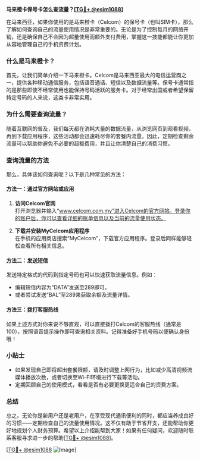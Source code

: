 **马来橙卡保号卡怎么查流量？[[TG💪+ @esim1088](https://t.me/s/esim1088)]**

在马来西亚，如果你使用的是马来橙卡（Celcom）的保号卡（也叫SIM卡），那么了解如何查询自己的流量使用情况是非常重要的。无论是为了控制每月的网络开销，还是确保自己不会因为超量使用而额外支付费用，掌握这一技能都能让你更加从容地管理自己的手机资费计划。

### 什么是马来橙卡？

首先，让我们简单介绍一下马来橙卡。Celcom是马来西亚最大的电信运营商之一，提供各种移动通信服务，包括语音通话、短信以及数据流量等。保号卡通常指的是那些即使不经常使用也能保持号码活跃的服务卡。对于经常出国或者希望保留特定号码的人来说，这类卡非常实用。

### 为什么需要查询流量？

随着互联网的普及，我们每天都在消耗大量的数据流量，从浏览网页到观看视频，再到下载应用程序，这些活动都会迅速耗尽你的套餐内流量。因此，定期检查剩余流量可以帮助你避免不必要的超额费用，并且让你清楚自己的消费习惯。

### 查询流量的方法

那么，具体该如何查询呢？以下是几种常见的方法：

#### 方法一：通过官方网站或应用

1. **访问Celcom官网**  
   打开浏览器并输入“www.celcom.com.my”进入Celcom的官方网站。登录你的账户后，你可以查看详细的账单信息以及当前的流量使用状态。

2. **下载并安装MyCelcom应用程序**  
   在手机的应用商店搜索“MyCelcom”，下载官方应用程序。登录后同样能够轻松查看所有相关信息。

#### 方法二：发送短信

发送特定格式的代码到指定号码也可以快速获取流量信息。例如：
- 编辑短信内容为“DATA”发送至289即可。
- 或者尝试发送“BAL”至289来获取余额及流量详情。

#### 方法三：拨打客服热线

如果上述方式对你来说不够直观，可以直接拨打Celcom的客服热线（通常是100），按照语音提示操作即可查询相关资料。记得准备好手机号码以便确认身份哦！

### 小贴士

- 如果发现自己即将超出套餐限额，请及时调整上网行为，比如减少高清视频流媒体播放次数，或者切换至Wi-Fi环境进行下载等活动。
- 定期回顾自己的使用模式，看看是否有必要更换更适合自己的资费方案。

### 总结

总之，无论你是新用户还是老用户，在享受现代通讯便利的同时，都应当养成良好的习惯——定期检查自己的流量使用情况。这不仅有助于节省开支，还能帮助你更好地规划个人财务预算。希望以上介绍能帮到大家！如果有任何疑问，欢迎随时联系客服寻求进一步的帮助[[TG💪+ @esim1088](https://t.me/s/esim1088)]。

[[TG💪+ @esim1088](https://t.me/s/esim1088) ![Image](https://i.postimg.cc/4NQfJmqS/Snipaste-2025-05-13-00-14-12.png)]